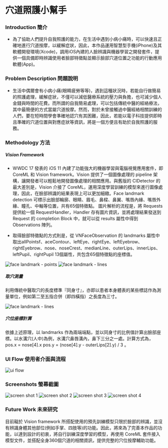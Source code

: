 # 穴道照護小幫手

### Introduction  簡介

- 為了協助人們提升自我照護的能力，在生活中遇到小病小痛時，可以快速且正確地進行穴道按摩，以緩解症狀，因此，本作品運用智慧型手機(iPhone)及其軟體開發環境(Xcode)，調用iOS內建的人臉辨識與機器學習之開發套件，提供一個具備即時辨識使用者臉部特徵點並顯示臉部穴道位置之功能的行動應用軟體(App)。

### Problem Description 問題說明

- 生活中偶爾會有小病小痛(眼睛疲勞等等)，遇到這種狀況時，若能自行做簡易的照護處理，緩解症狀，不僅可以減低醫療系統的壓力與負擔，也可減少個人金錢與時間的花費。而所謂的自我簡易處理，可以包括傳統中醫的經絡療法，其中最簡便的方式當屬穴道按摩。然而，對於未曾接觸過中醫經絡相關訓練的人們，要在短時間學會準確地認穴有其困難，因此，若能以電子科技提供即時且準確的穴道位置與對應症狀等資訊，將是一個方便且有助於自我照護的服務。

### Methodology 方法

##### Vision Framework

- WWDC 17 發表的 iOS 11 內建了功能強大的機器學習與電腦視覺應用套件，即 CoreML 和 Vision framework。Vision 提供了一個圖像處理的 pipeline 架構，讓開發者可以輕鬆地開發圖像處理的相關應用。與舊版的 CIDetector 的最大差別是，Vision 介接了 CoreML，運用深度學習訓練的模型來進行圖像處理，因此，在臉部辨識的結果表現上可以更加細緻。Face landmark detection 可標示出臉部輪廓、眼睛、眉毛、鼻樑、鼻翼、嘴唇內緣、嘴唇外緣、瞳孔、中軸等位置，共有65個特徵點。 圖片解析的流程是，將 Requests 提供給一個 RequestHandler，Handler 存有圖片資訊，並將處理結果發送到 Request 的 completion Block 中，就可以從 results 屬性中得到 Observations 陣列。

- 取得臉部特徵點的方式則是，從 VNFaceObservation 的 landmarks 屬性中取出allPointsf、aceContour、leftEye、rightEye、leftEyebrow、rightEyebrow、nose、noseCrest、medianLine、outerLips、innerLips、leftPupil、rightPupil 13個屬性，共包含65個特徵點的座標值。

![face landmark - points](https://github.com/alexislintw/XueDaoCare/blob/master/report/pic1.png)
![face landmark - lines](https://github.com/alexislintw/XueDaoCare/blob/master/report/pic2.png)

##### 取穴測量
利用傳統中醫取穴的長度標準『同身寸』，亦即以患者本身體表的某些標誌作為測量單位，例如第二至五指合併（即四橫指）之長度為三寸。

![face landmark - lines](https://github.com/alexislintw/XueDaoCare/blob/master/report/pic3.png)

##### 穴位座標計算
依據上述原理，以 landmarks 作為兩端端點，並以同身寸的比例值計算出臉部座標。以水溝穴(人中)為例，水溝穴鼻唇溝內，鼻下三分之一處。計算方式為，
pos.x = nose[4].x
pos.y = (nose[4].y - outerLips[2].y) / 3 。

### UI Flow 使用者介面與流程
![ui flow](https://github.com/alexislintw/XueDaoCare/blob/master/report/ui_flow.png)

### Screenshots 螢幕截圖
![screen shot 1](https://github.com/alexislintw/XueDaoCare/blob/master/report/ScreenShot_1.png)
![screen shot 2](https://github.com/alexislintw/XueDaoCare/blob/master/report/ScreenShot_2.png)
![screen shot 3](https://github.com/alexislintw/XueDaoCare/blob/master/report/ScreenShot_3.png)
![screen shot 4](https://github.com/alexislintw/XueDaoCare/blob/master/report/ScreenShot_4.png)

### Future Work 未來研究

目前礙於 Vision framework 所搭配使用的預先訓練模型只限於臉部的辨識，並沒有辨識身體其他部位(例如手掌、四肢等)的功能。因此，將來為了完善本作品的功能，以達到設計的初衷，將自行訓練深度學習的模型，再使用 CoreML 套件接入模型文件，並搭配全身360個穴道的相關資訊，提供完整的穴位按摩輔助功能。
